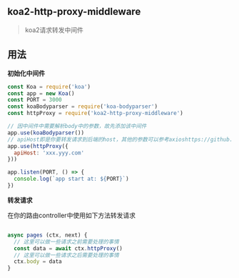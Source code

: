 ## koa2-http-proxy-middleware

> koa2请求转发中间件

## 用法

**初始化中间件**

``` javascript
const Koa = require('koa')
const app = new Koa()
const PORT = 3000
const koaBodyparser = require('koa-bodyparser')
const httpProxy = require('koa2-http-proxy-middleware')

// 因中间件中需要解析body中的参数，故先添加该中间件
app.use(koaBodyparser())
// apiHost即是你要转发请求到后端的host，其他的参数可以参考axioshttps://github.com/axios/axios
app.use(httpProxy({
  apiHost: 'xxx.yyy.com'
}))

app.listen(PORT, () => {
  console.log(`app start at: ${PORT}`)
})
```

**转发请求**

在你的路由controller中使用如下方法转发请求

``` javascript

async pages (ctx, next) {
  // 这里可以做一些请求之前需要处理的事情
  const data = await ctx.httpProxy()
  // 这里可以做一些请求之后需要处理的事情
  ctx.body = data
}


```

